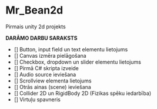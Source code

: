 # Mr_Bean2d
Pirmais unity 2d projekts

**DARĀMO DARBU SARAKSTS**

- [] Button, input field un text elementu lietojums
- [] Canvas izmēra pielāgošana
- [] Checkbox, dropdown un slider elementu lietojums
- [] Pirmā C# skripta izveide
- [] Audio source ieviešana
- [] Scrollview elementa lietojums
- [] Otrās ainas (scene) ieviešana
- [] Collider 2D un RigidBody 2D (Fizikas spēku iedarbība)
- [] Virtuļu spavneris
